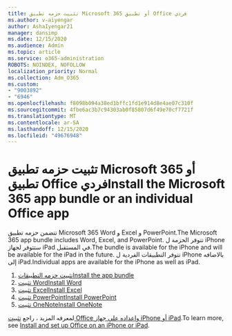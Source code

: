 ```yaml
---
title: تثبيت حزمه تطبيق Microsoft 365 أو تطبيق Office فردي
ms.author: v-aiyengar
author: AshaIyengar21
manager: dansimp
ms.date: 12/15/2020
ms.audience: Admin
ms.topic: article
ms.service: o365-administration
ROBOTS: NOINDEX, NOFOLLOW
localization_priority: Normal
ms.collection: Adm_O365
ms.custom:
- "9003892"
- "6946"
ms.openlocfilehash: f8098b094a38ed1bffc1fd1e914d8e4ae07c310f
ms.sourcegitcommit: 4fbe6ac3b7c94303ab0f85807d6f49e70cf7721f
ms.translationtype: MT
ms.contentlocale: ar-SA
ms.lasthandoff: 12/15/2020
ms.locfileid: "49676948"
---
```

# <a name="install-the-microsoft-365-app-bundle-or-an-individual-office-app"></a><span data-ttu-id="59590-102">تثبيت حزمه تطبيق Microsoft 365 أو تطبيق Office فردي</span><span class="sxs-lookup"><span data-stu-id="59590-102">Install the Microsoft 365 app bundle or an individual Office app</span></span>

<span data-ttu-id="59590-103">تتضمن حزمه تطبيق Microsoft 365 Word و Excel و PowerPoint.</span><span class="sxs-lookup"><span data-stu-id="59590-103">The Microsoft 365 app bundle includes Word, Excel, and PowerPoint.</span></span> <span data-ttu-id="59590-104">تتوفر الحزمة ل iPhone ستتوفر لجهاز iPad في المستقبل.</span><span class="sxs-lookup"><span data-stu-id="59590-104">The bundle is available for the iPhone and will be available for the iPad in the future.</span></span> <span data-ttu-id="59590-105">تتوفر التطبيقات الفردية ل iPhone بالاضافه إلى iPad.</span><span class="sxs-lookup"><span data-stu-id="59590-105">Individual apps are available for the iPhone as well as iPad.</span></span>

1. [<span data-ttu-id="59590-106">تثبيت حزمه التطبيقات</span><span class="sxs-lookup"><span data-stu-id="59590-106">Install the app bundle</span></span>](https://go.microsoft.com/fwlink/?linkid=2136762)
1. [<span data-ttu-id="59590-107">تثبيت Word</span><span class="sxs-lookup"><span data-stu-id="59590-107">Install Word</span></span>](https://go.microsoft.com/fwlink/?linkid=2136974)
1. [<span data-ttu-id="59590-108">تثبيت Excel</span><span class="sxs-lookup"><span data-stu-id="59590-108">Install Excel</span></span>](https://go.microsoft.com/fwlink/?linkid=2136975)
1. [<span data-ttu-id="59590-109">تثبيت PowerPoint</span><span class="sxs-lookup"><span data-stu-id="59590-109">Install PowerPoint</span></span>](https://go.microsoft.com/fwlink/?linkid=2136882)
1. [<span data-ttu-id="59590-110">تثبيت OneNote</span><span class="sxs-lookup"><span data-stu-id="59590-110">Install OneNote</span></span>](https://go.microsoft.com/fwlink/?linkid=2136883)

<span data-ttu-id="59590-111">لمعرفه المزيد ، راجع [تثبيت Office واعداده علي جهاز iPhone أو iPad](https://go.microsoft.com/fwlink/?linkid=2135560).</span><span class="sxs-lookup"><span data-stu-id="59590-111">To learn more, see [Install and set up Office on an iPhone or iPad](https://go.microsoft.com/fwlink/?linkid=2135560).</span></span>
